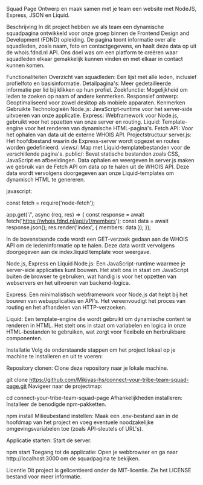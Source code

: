 Squad Page
Ontwerp en maak samen met je team een website met NodeJS, Express, JSON en Liquid.

Beschrijving
In dit project hebben we als team een dynamische squadpagina ontwikkeld voor onze groep binnen de Frontend Design and Development (FDND) opleiding. De pagina toont informatie over alle squadleden, zoals naam, foto en contactgegevens, en haalt deze data op uit de whois.fdnd.nl API. Ons doel was om een platform te creëren waar squadleden elkaar gemakkelijk kunnen vinden en met elkaar in contact kunnen komen.

Functionaliteiten
Overzicht van squadleden: Een lijst met alle leden, inclusief profielfoto en basisinformatie.
Detailpagina's: Meer gedetailleerde informatie per lid bij klikken op hun profiel.
Zoekfunctie: Mogelijkheid om leden te zoeken op naam of andere kenmerken.
Responsief ontwerp: Geoptimaliseerd voor zowel desktop als mobiele apparaten.
Kenmerken
Gebruikte Technologieën
Node.js: JavaScript-runtime voor het server-side uitvoeren van onze applicatie.
Express: Webframework voor Node.js, gebruikt voor het opzetten van onze server en routing.
Liquid: Template-engine voor het renderen van dynamische HTML-pagina's.
Fetch API: Voor het ophalen van data uit de externe WHOIS API.
Projectstructuur
server.js: Het hoofdbestand waarin de Express-server wordt opgezet en routes worden gedefinieerd.
views/: Map met Liquid-templatebestanden voor de verschillende pagina's.
public/: Bevat statische bestanden zoals CSS, JavaScript en afbeeldingen.
Data ophalen en weergeven
In server.js maken we gebruik van de Fetch API om data op te halen uit de WHOIS API. Deze data wordt vervolgens doorgegeven aan onze Liquid-templates om dynamisch HTML te genereren.

javascript: 

const fetch = require('node-fetch');

app.get('/', async (req, res) => {
  const response = await fetch('https://whois.fdnd.nl/api/v1/members');
  const data = await response.json();
  res.render('index', { members: data });
});

In de bovenstaande code wordt een GET-verzoek gedaan aan de WHOIS API om de ledeninformatie op te halen. Deze data wordt vervolgens doorgegeven aan de index.liquid template voor weergave.

Node.js, Express en Liquid
Node.js: Een JavaScript-runtime waarmee je server-side applicaties kunt bouwen. Het stelt ons in staat om JavaScript buiten de browser te gebruiken, wat handig is voor het opzetten van webservers en het uitvoeren van backend-logica.

Express: Een minimalistisch webframework voor Node.js dat helpt bij het bouwen van webapplicaties en API's. Het vereenvoudigt het proces van routing en het afhandelen van HTTP-verzoeken.

Liquid: Een template-engine die wordt gebruikt om dynamische content te renderen in HTML. Het stelt ons in staat om variabelen en logica in onze HTML-bestanden te gebruiken, wat zorgt voor flexibele en herbruikbare componenten.

Installatie
Volg de onderstaande stappen om het project lokaal op je machine te installeren en uit te voeren:

Repository clonen: Clone deze repository naar je lokale machine.


git clone https://github.com/Mikiyas-hs/connect-your-tribe-team-squad-page.git
Navigeer naar de projectmap:

cd connect-your-tribe-team-squad-page
Afhankelijkheden installeren: Installeer de benodigde npm-pakketten.

npm install
Milieubestand instellen: Maak een .env-bestand aan in de hoofdmap van het project en voeg eventuele noodzakelijke omgevingsvariabelen toe (zoals API-sleutels of URL's).

Applicatie starten: Start de server.

npm start
Toegang tot de applicatie: Open je webbrowser en ga naar http://localhost:3000 om de squadpagina te bekijken.

Licentie
Dit project is gelicentieerd onder de MIT-licentie. Zie het LICENSE bestand voor meer informatie.